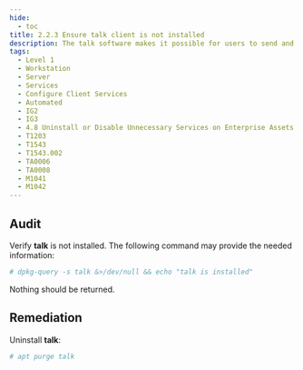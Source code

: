```yaml
---
hide:
  - toc
title: 2.2.3 Ensure talk client is not installed
description: The talk software makes it possible for users to send and receive messages across systems through a terminal session. The talk client, which allows initialization of talk sessions, is installed by default.
tags:
  - Level 1
  - Workstation
  - Server
  - Services
  - Configure Client Services
  - Automated
  - IG2
  - IG3
  - 4.8 Uninstall or Disable Unnecessary Services on Enterprise Assets and Software
  - T1203
  - T1543
  - T1543.002
  - TA0006
  - TA0008
  - M1041
  - M1042
---
```


## Audit
Verify **talk** is not installed. The following command may provide the needed information:
```bash
# dpkg-query -s talk &>/dev/null && echo "talk is installed"
```
Nothing should be returned.

## Remediation
Uninstall **talk**:
```bash
# apt purge talk
```

